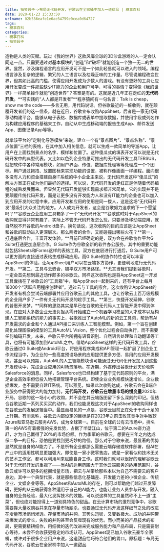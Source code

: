 ```yaml
---
title: 搞笑段子->布局无代码开发，谷歌云在全家桶中加入一道甜品 | 糗事百科
date: 2020-01-23 15:33:50
urlname: 02b536eafe1e6ae34759e0cea0d64727
tags: 
- 糗事百科
categories:
- 糗事百科
- 搞笑段子
---
```

造物是人类的天赋。玩过《我的世界》这款风靡全球的3D沙盒游戏的人一定会认同这一点。只需要通过对基本模块的“创造”和“破坏”就能创造一个独一无二的世界。显然，涉及编程语言的应用开发可不是一个如此轻易就可以进入的领域。编程语言涉及复杂的逻辑、繁冗的人工语言以及枯燥乏味的工作量。尽管说编程改变世界，但其如此高的门槛，使得应用开发成为少数人的游戏。有没有更好的工具让应用开发变成一件那些缺少IT能力的企业和用户可学、可得的事情？变得像《我的世界》一样简单操作就能“创造世界”？答案是有的。这就是近几年正在走红的**无代码开发**。**可实践的“人人都是开发者”**程序猿间有一句名言：Talk is cheap，show me the code——多言无用，用代码说话。但谷歌最近的一桩收购，就在颠覆开发者们的这一信条。就在近日，谷歌宣布收购AppSheet，后者是一家无代码移动构建平台，能够从电子表格、数据库或表单中提取数据，并使用字段或列名作为构建应用程序的基础来工作，自动从中生成移动端的报告生成App、邮件发送App、图像记录App等等。

就拿该平台的“定制化导游模块”来说，建立一个有“景点图片”、“景点名称”、“景点位置”三栏的表格，在其中加入相关信息，就可以生成一款简单的导游App，让用户在上面找到景点的名字、模样和位置了。这种傻瓜式的填表开发可以说是无代码开发中的典型代表。又比如以色列企业特思可推出的无代码开发工具TERSUS，就把软件中各种常用模块，如用户界面、传值、数据库处理等等处理成一个个图标。用户通过拖拽、放置图标来实现功能的设置，被称作像画画一样编程。面向很多没有人力和资金搭建自身IT系统的中小企业主来说，无代码开发这种“傻瓜式”的解决方案正在成为他们最好的选择。可以说，无代码开发的走红正是伴随着代码编程的成熟发展而来。但显然无代码开发能够实现需求都非常简单，它的出现并不是要颠覆传统代码开发，而是让更多没有开发能力人和没有IT能力的企业也可以加入到应用开发的过程中来。应用开发和应用的使用是同一拨人，这是这场“无代码开发”最吸引大众关注的地方。人人成为开发者，这会是谷歌努力追求的下一个愿望吗？**谷歌云企业应用工具箱多了一个“无代码开发”**谷歌这时对于AppSheet的收购就显得非常有趣了，实际上不管无代码开发怎么玩，只要涉及移动端应用，就自然脱不开谷歌的Android盘子。换句话说，这次收购的目的应该是让AppSheet和谷歌的联动进入更深层次。那么两者的合作，又能碰撞出哪些火花？**第一，打通底层合作，丰富开发体验。**目前已经确定的是，双方会在谷歌协作平台G Suite打通更加底层合作。G Suite作为谷歌全新的软件办公服务，其中的重要功能就包括Sheets和Forms这样的表格工具，双方在底层进行打通后，G Suite用户可以更方面的直接通过表格生成移动应用。而G Suite的协作特性也可以丰富AppSheet的体验，让AppSheet用户可以在云端多方协作，更便利地进行无代码开发。**第二，工具与云嵌合，铺平双方市场路径。**尤其当我们提到谷歌时，一定会首先想到最近动作颇多的谷歌云。同样这次收购也是将AppSheet这一开发工具囊括在了谷歌云的“工具箱”中，和AppSheet一起到来的，还有平台上每月18000个“活跃应用程序创建者”。通过云与工具的嵌合，这次收购让AppSheet的开发者有机会尝试云端部署并应用谷歌云上的其他工具，也让谷歌云上百万级规模的企业用户多了一件有关无代码开发的趁手工具。**第三，快捷开发延伸，谷歌的普惠开发梦。**同样的思路其实是早已在谷歌的无代码人工智能开发中得到体现。在应对大多数企业无法负担从零开始建立一个机器学习模型的人才成本以及构建人工智能系统的能力的事实上，谷歌推出了AutoML的新的云工具包，帮助有AI开发需求的企业和个人通过API接口来训练人工智能模型。例如，第一个旨在创建简化处理图像的模型的工具AutoML Vision，整个优化过程会自动执行，而不需要任何编码开发。未来，谷歌云平台所拥有语音识别、自然语言处理和自动翻译等工具，也将有可能添加到AutoML之中。借助AppSheet这样的无代码开发工具，谷歌云通过G Suite或Android平台，将应用程序集成和API管理一起扩展了到企业工作流程当中，为企业的一些高度预设场景的应用提供更多方便、易用的应用开发模块。甚至可以预期，AutoML的人工智能模块也可能通过无代码化开发加入到这些开发模块中，完成企业应用的AI场景落地。在近期，外媒传出谷歌计划天价收购Salesforce的消息。同样，Salesforce也已经构建了基于无代码原则的平台，满足企业高效率但低投入地搭建管理平台系统。即使企业业务规模快速增长，企业数据爆发，也不需要自建IT系统。可以预见，如果此次收购达成，谷歌云会在B端企业服务中获得更大的能力加持。**无代码开发，谷歌云在增量市场的慢变量**2020年开局，谷歌的这一场小小的收购，并不会在其云端版图留下多么深刻的印记。但结合谷歌近期一系列买买买的动作，我们也能发现这次对于AppSheet的收购同样也在谷歌云的发展逻辑当中。最显而易见的一点是，谷歌云目前正在处于干劲十足的上升期。有消息称，谷歌云内部设定的目标是在2023年之前击败其竞争对手微软Azure和亚马逊云服务AWS，成为全球第一。目前在全球的公有云市场中，排名第一的AWS有着极强的先发优势，占据了半壁江山，位于第二的Azure奋力追赶，才为自己赢得了20%的市场份额。作为季军的谷歌云，想要在三年之内达成保二争一的目标，恐怕是要找到更巧妙的路径。那么对于谷歌来说，最显著的优势显然就是自身的AI能力了。不是所有企业都那么需要云端存储或软件部署，但AI在产业中的适用性明显更加强大，即使是一家小微零售店，或是一家看似和技术无关的艺术工作室，都可以利用AI来赋能自身工作。这时我们就可以很好的理解谷歌云对于无代码开发的重视了——当AI的适用范围大于其他云端服务的适用范围时，谷歌云或许可以更多的挖掘增量市场，把云与AI带给那些本以为自己不需要云的客户身边。其中一个典型代表，就是那些信息化基础差、开发能力差的小微企业、传统企业、文娱企业等等。AppSheet和AutoML的存在，则可以帮助他们越过开发障碍，更好的从云端获得各种适用于自己的AI能力。也能让业务人员参与开发，融入自身的业务经验，最大化发挥技术的效能。可以说这样的工具虽然称不上一道“主菜”，但也绝对能担得上一道别具特色的甜品。在云计算市场的激烈竞争中，谷歌需要靠大量收购吞并来在存量市场厮杀，也要通过无代码开发这样细节之处的改进 在增量市场悄悄渗透。存量市场的并购，其势头迅猛，又变数极大。成功的并购带来爆发式的增长，失败的并购甚至会反噬现有的优势。而小而美的产品技术的布局，更需要精耕细作，用细微的迭代改进来完成服务能力和产品布局，只是需要耐心等待，未尝不会收获更稳定的市场认可。AppSheet现已加入谷歌云豪华全家桶，或许对于很多企业用户来说，这道甜品恰巧符合他们的胃口。原标题：布局无代码开发，谷歌云在全家桶中加入一道甜品


